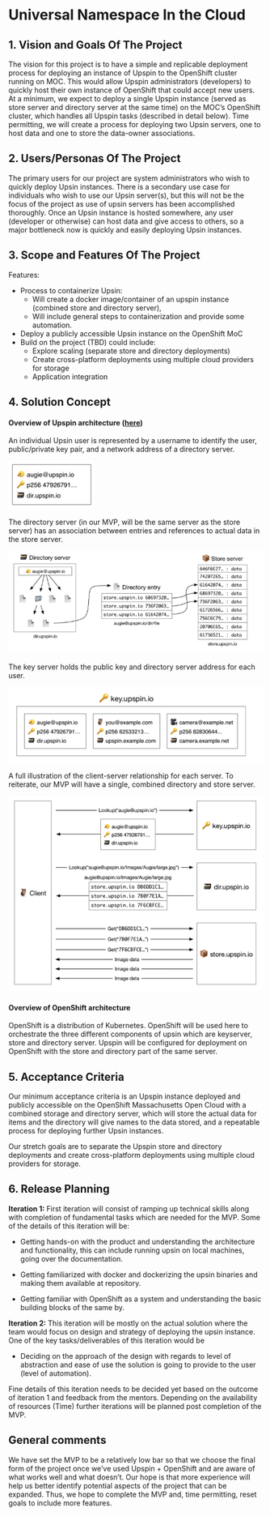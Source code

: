 # Universal Namespace In the Cloud

## 1. Vision and Goals Of The Project

The vision for this project is to have a simple and replicable deployment process for deploying an instance of Upspin to the OpenShift cluster running on MOC. This would allow Upspin administrators (developers) to quickly host their own instance of OpenShift that could accept new users. At a minimum, we expect to deploy a single Upspin instance (served as store server and directory server at the same time) on the MOC’s OpenShift cluster, which handles all Upspin tasks (described in detail below). Time permitting, we will create a process for deploying two Upsin servers, one to host data and one to store the data-owner associations.

## 2. Users/Personas Of The Project
The primary users for our project are system administrators who wish to quickly deploy Upsin instances. There is a secondary use case for individuals who wish to use our Upsin server(s), but this will not be the focus of the project as use of upsin servers has been accomplished thoroughly. Once an Upsin instance is hosted somewhere, any user (developer or otherwise) can host data and give access to others, so a major bottleneck now is quickly and easily deploying Upsin instances.

## 3. Scope and Features Of The Project

Features:

-   Process to containerize Upsin:
	-   Will create a docker image/container of an upspin instance (combined store and directory server),
	-   Will include general steps to containerization and provide some automation.
-   Deploy a publicly accessible Upsin instance on the OpenShift MoC
-   Build on the project (TBD) could include:
	-   Explore scaling (separate store and directory deployments)
	-   Create cross-platform deployments using multiple cloud providers for storage
	-   Application integration

## 4. Solution Concept
#### Overview of Upspin architecture ([here](https://upspin.io/doc/arch.md))

An individual Upsin user is represented by a username to identify the user, public/private key pair, and a network address of a directory server.


![FIG1](images/figure1.png)

The directory server (in our MVP, will be the same server as the store server) has an association between entries and references to actual data in the store server.

![FIG2](images/figure2.png)

The key server holds the public key and directory server address for each user.

![FIG3](images/figure3.png)

A full illustration of the client-server relationship for each server. To reiterate, our MVP will have a single, combined directory and store server.

![FIG4](images/figure4.png)

#### Overview of OpenShift architecture

OpenShift is a distribution of Kubernetes. OpenShift will be used here to orchestrate the three different components of upsin which are keyserver, store and directory server. Upspin will be configured for deployment on OpenShift with the store and directory part of the same server.

## 5. Acceptance Criteria

Our minimum acceptance criteria is an Upspin instance deployed and publicly accessible on the OpenShift Massachusetts Open Cloud with a combined storage and directory server, which will store the actual data for items and the directory will give names to the data stored, and a repeatable process for deploying further Upsin instances.

Our stretch goals are to separate the Upspin store and directory deployments and create cross-platform deployments using multiple cloud providers for storage.

## 6. Release Planning

**Iteration 1:**
First iteration will consist of ramping up technical skills along with completion of fundamental tasks which are needed for the MVP. Some of the details of this iteration will be:

-   Getting hands-on with the product and understanding the architecture and functionality, this can include running upsin on local machines, going over the documentation.
    
-   Getting familiarized with docker and dockerizing the upsin binaries and making them available at repository.
    
-   Getting familiar with OpenShift as a system and understanding the basic building blocks of the same by.
    
**Iteration 2:**
This iteration will be mostly on the actual solution where the team would focus on design and strategy of deploying the upsin instance. One of the key tasks/deliverables of this iteration would be

  

-   Deciding on the approach of the design with regards to level of abstraction and ease of use the solution is going to provide to the user (level of automation).
    

  

Fine details of this iteration needs to be decided yet based on the outcome of iteration 1 and feedback from the mentors. Depending on the availability of resources (Time) further iterations will be planned post completion of the MVP.

## General comments
We have set the MVP to be a relatively low bar so that we choose the final form of the project once we’ve used Upspin + OpenShift and are aware of what works well and what doesn’t. Our hope is that more experience will help us better identify potential aspects of the project that can be expanded. Thus, we hope to complete the MVP and, time permitting, reset goals to include more features.
